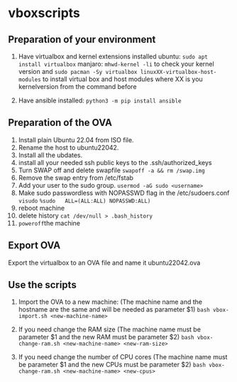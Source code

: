 # vboxscripts

## Preparation of your environment
1. Have virtualbox and kernel extensions installed 
ubuntu: `sudo apt install virtualbox`
manjaro: `mhwd-kernel -li` to check your kernel version and `sudo pacman -Sy virtualbox linuxXX-virtualbox-host-modules` to install virtual box and host modules where XX is you kernelversion from the command before

2. Have ansible installed: `python3 -m pip install ansible`

## Preparation of the OVA
1. Install plain Ubuntu 22.04 from ISO file.
2. Rename the host to ubuntu22042.
3. Install all the ubdates.
4. install all your needed ssh public keys to the .ssh/authorized_keys
5. Turn SWAP off and delete swapfile
`swapoff -a && rm /swap.img`
6. Remove the swap entry from /etc/fstab
7. Add your user to the sudo group.
`usermod -aG sudo <username>`
8. Make sudo passwordless with NOPASSWD flag in the /etc/sudoers.conf
`visudo`
`%sudo   ALL=(ALL:ALL) NOPASSWD:ALL)`
9. reboot machine
10. delete history
`cat /dev/null > .bash_history`
11. `poweroff`the machine

## Export OVA
Export the virtualbox to an OVA file and name it ubuntu22042.ova

## Use the scripts

1. Import the OVA to a new machine: (The machine name and the hostname are the same and will be needed as parameter $1)
`bash vbox-import.sh <new-machine-name>`

2. If you need change the RAM size (The machine name must be parameter $1 and the new RAM must be parameter $2)
`bash vbox-change-ram.sh <new-machine-name> <new-ram-size>`

3. If you need change the number of CPU cores (The machine name must be parameter $1 and the new CPUs must be parameter $2)
`bash vbox-change-ram.sh <new-machine-name> <new-cpus>`
